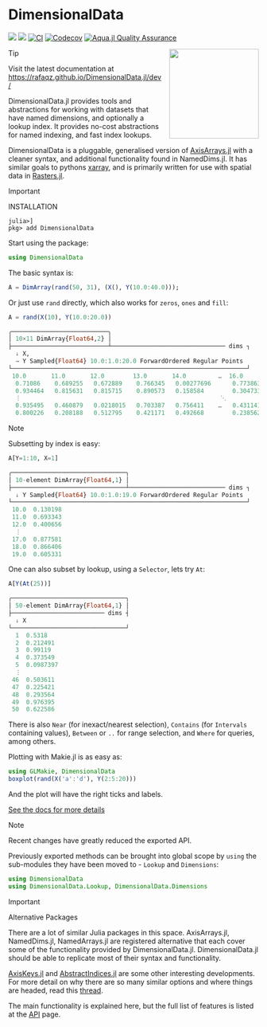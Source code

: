 # DimensionalData

[![](https://img.shields.io/badge/docs-stable-blue.svg)](https://rafaqz.github.io/DimensionalData.jl/stable)
[![](https://img.shields.io/badge/docs-dev-blue.svg)](https://rafaqz.github.io/DimensionalData.jl/dev)
[![CI](https://github.com/rafaqz/DimensionalData.jl/actions/workflows/ci.yml/badge.svg)](https://github.com/rafaqz/DimensionalData.jl/actions/workflows/ci.yml)
[![Codecov](https://codecov.io/gh/rafaqz/DimensionalData.jl/branch/main/graph/badge.svg)](https://codecov.io/gh/rafaqz/DimensionalData.jl/tree/main)
[![Aqua.jl Quality Assurance](https://img.shields.io/badge/Aqua.jl-%F0%9F%8C%A2-aqua.svg)](https://github.com/JuliaTesting/Aqua.jl)

<img src="https://rafaqz.github.io/DimensionalData.jl/dev/logo.png" align="right" style="padding-left:10px;" width="180"/>

> [!TIP]
> Visit the latest documentation at https://rafaqz.github.io/DimensionalData.jl/dev/

DimensionalData.jl provides tools and abstractions for working with datasets that have named dimensions, and optionally a lookup index. It provides no-cost abstractions for named indexing, and fast index lookups.

DimensionalData is a pluggable, generalised version of [AxisArrays.jl](https://github.com/JuliaArrays/AxisArrays.jl) with a cleaner syntax, and additional functionality found in NamedDims.jl. It has similar goals to pythons [xarray](http://xarray.pydata.org/en/stable/), and is primarily written for use with spatial data in [Rasters.jl](https://github.com/rafaqz/Rasters.jl).

> [!IMPORTANT]
> INSTALLATION

```shell
julia>]
pkg> add DimensionalData
```

Start using the package:

```julia
using DimensionalData
```

The basic syntax is:

```julia
A = DimArray(rand(50, 31), (X(), Y(10.0:40.0)));
```

Or just use `rand` directly, which also works for `zeros`, `ones` and `fill`:

```julia
A = rand(X(10), Y(10.0:20.0))
```
```julia
╭───────────────────────────╮
│ 10×11 DimArray{Float64,2} │
├───────────────────────────┴──────────────────────────────── dims ┐
  ↓ X,
  → Y Sampled{Float64} 10.0:1.0:20.0 ForwardOrdered Regular Points
└──────────────────────────────────────────────────────────────────┘
 10.0       11.0       12.0        13.0       14.0         …  16.0       17.0       18.0        19.0       20.0
  0.71086    0.689255   0.672889    0.766345   0.00277696      0.773863   0.252199   0.279538    0.808931   0.783528
  0.934464   0.815631   0.815715    0.890573   0.158584        0.304733   0.936321   0.499803    0.839926   0.979722
  ⋮                                                        ⋱                                                ⋮
  0.935495   0.460879   0.0218015   0.703387   0.756411    …   0.431141   0.619897   0.0536918   0.506488   0.170494
  0.800226   0.208188   0.512795    0.421171   0.492668        0.238562   0.4694     0.320596    0.934364   0.147563
```

> [!NOTE]
> Subsetting by index is easy:

```julia
A[Y=1:10, X=1]
```
```julia
╭────────────────────────────────╮
│ 10-element DimArray{Float64,1} │
├────────────────────────────────┴─────────────────────────── dims ┐
  ↓ Y Sampled{Float64} 10.0:1.0:19.0 ForwardOrdered Regular Points
└──────────────────────────────────────────────────────────────────┘
 10.0  0.130198
 11.0  0.693343
 12.0  0.400656
  ⋮    
 17.0  0.877581
 18.0  0.866406
 19.0  0.605331
```

One can also subset by lookup, using a `Selector`, lets try `At`: 

```julia
A[Y(At(25))]
```
```julia
╭────────────────────────────────╮
│ 50-element DimArray{Float64,1} │
├────────────────────────── dims ┤
  ↓ X
└────────────────────────────────┘
  1  0.5318
  2  0.212491
  3  0.99119
  4  0.373549
  5  0.0987397
  ⋮  
 46  0.503611
 47  0.225421
 48  0.293564
 49  0.976395
 50  0.622586
```

There is also `Near` (for inexact/nearest selection), `Contains` (for `Intervals` containing values), 
`Between` or `..` for range selection, and `Where` for queries, among others.

Plotting with Makie.jl is as easy as:

```julia
using GLMakie, DimensionalData
boxplot(rand(X('a':'d'), Y(2:5:20)))
```

And the plot will have the right ticks and labels.

[See the docs for more details](https://rafaqz.github.io/DimensionalData.jl/stable/)

> [!NOTE]
> Recent changes have greatly reduced the exported API.

Previously exported methods can be brought into global scope by `using`
the sub-modules they have been moved to - `Lookup` and `Dimensions`:

```julia
using DimensionalData
using DimensionalData.Lookup, DimensionalData.Dimensions
```

> [!IMPORTANT]
> Alternative Packages

There are a lot of similar Julia packages in this space. AxisArrays.jl, NamedDims.jl, NamedArrays.jl are registered alternative that each cover some of the functionality provided by DimensionalData.jl. DimensionalData.jl should be able to replicate most of their syntax and functionality.

[AxisKeys.jl](https://github.com/mcabbott/AxisKeys.jl) and [AbstractIndices.jl](https://github.com/Tokazama/AbstractIndices.jl) are some other interesting developments. For more detail on why there are so many similar options and where things are headed, read this [thread](https://github.com/JuliaCollections/AxisArraysFuture/issues/1).

The main functionality is explained here, but the full list of features is
listed at the [API](https://rafaqz.github.io/DimensionalData.jl/stable/api/reference) page.
